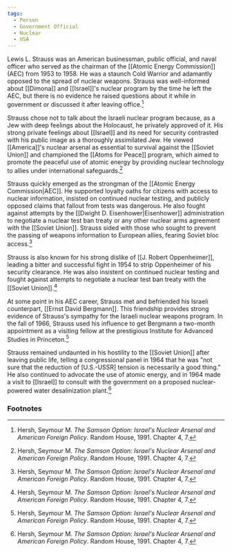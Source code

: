 ```yaml
---
tags:
  - Person
  - Government Official
  - Nuclear
  - USA
---
```

Lewis L. Strauss was an American businessman, public official, and naval officer who served as the chairman of the [[Atomic Energy Commission]] (AEC) from 1953 to 1958. He was a staunch Cold Warrior and adamantly opposed to the spread of nuclear weapons. Strauss was well-informed about [[Dimona]] and [[Israel]]'s nuclear program by the time he left the AEC, but there is no evidence he raised questions about it while in government or discussed it after leaving office.[^1]

Strauss chose not to talk about the Israeli nuclear program because, as a Jew with deep feelings about the Holocaust, he privately approved of it. His strong private feelings about [[Israel]] and its need for security contrasted with his public image as a thoroughly assimilated Jew. He viewed [[America]]'s nuclear arsenal as essential to survival against the [[Soviet Union]] and championed the [[Atoms for Peace]] program, which aimed to promote the peaceful use of atomic energy by providing nuclear technology to allies under international safeguards.[^1]

Strauss quickly emerged as the strongman of the [[Atomic Energy Commission|AEC]]. He supported loyalty oaths for citizens with access to nuclear information, insisted on continued nuclear testing, and publicly opposed claims that fallout from tests was dangerous. He also fought against attempts by the [[Dwight D. Eisenhower|Eisenhower]] administration to negotiate a nuclear test ban treaty or any other nuclear arms agreement with the [[Soviet Union]]. Strauss sided with those who sought to prevent the passing of weapons information to European allies, fearing Soviet bloc access.[^1]

Strauss is also known for his strong dislike of [[J. Robert Oppenheimer]], leading a bitter and successful fight in 1954 to strip Oppenheimer of his security clearance. He was also insistent on continued nuclear testing and fought against attempts to negotiate a nuclear test ban treaty with the [[Soviet Union]].[^1]

At some point in his AEC career, Strauss met and befriended his Israeli counterpart, [[Ernst David Bergmann]]. This friendship provides strong evidence of Strauss's sympathy for the Israeli nuclear weapons program. In the fall of 1966, Strauss used his influence to get Bergmann a two-month appointment as a visiting fellow at the prestigious Institute for Advanced Studies in Princeton.[^1]

Strauss remained undaunted in his hostility to the [[Soviet Union]] after leaving public life, telling a congressional panel in 1964 that he was "not sure that the reduction of [U.S.-USSR] tension is necessarily a good thing." He also continued to advocate the use of atomic energy, and in 1964 made a visit to [[Israel]] to consult with the government on a proposed nuclear-powered water desalinization plant.[^1]

### Footnotes

[^1]: Hersh, Seymour M. *The Samson Option: Israel's Nuclear Arsenal and American Foreign Policy*. Random House, 1991. Chapter 4, 7.